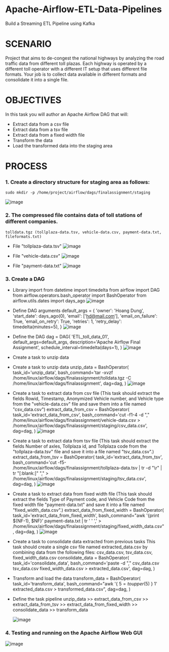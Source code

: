 # Apache-Airflow-ETL-Data-Pipelines
Build a Streaming ETL Pipeline using Kafka

# SCENARIO
Project that aims to de-congest the national highways by analyzing the road traffic data from different toll plazas. Each highway is operated by a different toll operator with a different IT setup that uses different file formats. Your job is to collect data available in different formats and consolidate it into a single file.

# OBJECTIVES
In this task you will author an Apache Airflow DAG that will:
- Extract data from a csv file
- Extract data from a tsv file
- Extract data from a fixed width file
- Transform the data
- Load the transformed data into the staging area

# PROCESS
### 1. Create a directory structure for staging area as follows:
    sudo mkdir -p /home/project/airflow/dags/finalassignment/staging
![image](https://github.com/CodeWorld-X/Apache-Airflow-ETL-Data-Pipelines/assets/129016922/5baa5ae1-0e12-4786-aca9-b2421d385fd6)
### 2. The compressed file contains data of toll stations of different companies.
    tolldata.tgz (tollplaza-data.tsv, vehicle-data.csv, payment-data.txt, fileformats.txt)
- File "tollplaza-data.tsv"
![image](https://github.com/CodeWorld-X/Apache-Airflow-ETL-Data-Pipelines/assets/129016922/bd32978c-9e29-4505-a223-152babc1661c)

- File "vehicle-data.csv"
![image](https://github.com/CodeWorld-X/Apache-Airflow-ETL-Data-Pipelines/assets/129016922/b0f618a7-c0bc-4ab0-8bdd-525aac72c42d)

- File "payment-data.txt"
![image](https://github.com/CodeWorld-X/Apache-Airflow-ETL-Data-Pipelines/assets/129016922/821ff660-f01e-4f93-b54b-e1b0f741e9fc)

### 3. Create a DAG
* Library import
    from datetime import timedelta 
    from airflow import DAG 
    from airflow.operators.bash_operator import BashOperator 
    from airflow.utils.dates import days_ago 
![image](https://github.com/CodeWorld-X/Apache-Airflow-ETL-Data-Pipelines/assets/129016922/54649443-4eb4-408a-80ee-fa178097b0ca)

* Define DAG arguments
    default_args = { 
    'owner': 'Hoang Dung', 
    'start_date': days_ago(0), 
    'email': ['hd@mail.com'], 
    'email_on_failure': True, 
    'email_on_retry': True, 
    'retries': 1, 
    'retry_delay': timedelta(minutes=5), 
    } 
![image](https://github.com/CodeWorld-X/Apache-Airflow-ETL-Data-Pipelines/assets/129016922/3d10fd9b-f179-4ef7-99b8-cde4bd6d3139)

* Define the DAG
    dag = DAG( 
    'ETL_toll_data_01', 
    default_args=default_args, 
    description='Apache Airflow Final Assignment', 
    schedule_interval=timedelta(days=1), 
    ) 
![image](https://github.com/CodeWorld-X/Apache-Airflow-ETL-Data-Pipelines/assets/129016922/87dbab79-1a64-4570-acce-21b0a23c924f)

* Create a task to unzip data
- Create a task to unzip data
    unzip_data = BashOperator( 
    task_id='unzip_data', 
    bash_command='tar -xvzf /home/linux/airflow/dags/finalassignment/tolldata.tgz -C /home/linux/airflow/dags/finalassignment', 
    dag=dag, 
    ) 
![image](https://github.com/CodeWorld-X/Apache-Airflow-ETL-Data-Pipelines/assets/129016922/7ad18ebc-e025-45fa-9809-e5ba310987a9)

- Create a task to extract data from csv file (This task should extract the fields Rowid, Timestamp, Anonymized Vehicle number, and Vehicle type from the "vehicle-data.csv" file and save them into a file named "csv_data.csv")
    extract_data_from_csv = BashOperator( 
    task_id='extract_data_from_csv', 
    bash_command='cut -f1-4 -d "," /home/linux/airflow/dags/finalassignment/vehicle-data.csv > /home/linux/airflow/dags/finalassignment/staging/csv_data.csv', 
    dag=dag, 
    ) 
![image](https://github.com/CodeWorld-X/Apache-Airflow-ETL-Data-Pipelines/assets/129016922/981427ce-f7ea-46b3-923b-8a7d3c7f6311)

- Create a task to extract data from tsv file (This task should extract the fields Number of axles, Tollplaza id, and Tollplaza code from the "tollplaza-data.tsv" file and save it into a file named "tsv_data.csv".)
    extract_data_from_tsv = BashOperator( 
    task_id='extract_data_from_tsv', 
    bash_command='cut -f5- /home/linux/airflow/dags/finalassignment/tollplaza-data.tsv | tr -d "\r" | tr "[:blank:]" "," > /home/linux/airflow/dags/finalassignment/staging/tsv_data.csv', 
    dag=dag, 
    )
![image](https://github.com/CodeWorld-X/Apache-Airflow-ETL-Data-Pipelines/assets/129016922/94686cec-6cc5-447f-924b-8628f380433f)

- Create a task to extract data from fixed width file (This task should extract the fields Type of Payment code, and Vehicle Code from the fixed width file "payment-data.txt" and save it into a file named "fixed_width_data.csv".)
    extract_data_from_fixed_width = BashOperator(
    task_id='extract_data_from_fixed_width',
    bash_command="awk '{print $(NF-1), $NF}' payment-data.txt | tr ' ' ',' > /home/linux/airflow/dags/finalassignment/staging/fixed_width_data.csv",
    dag=dag,
    )
![image](https://github.com/CodeWorld-X/Apache-Airflow-ETL-Data-Pipelines/assets/129016922/dd617bf5-d41a-4fa1-85bd-5d0ebeec21c4)

- Create a task to consolidate data extracted from previous tasks
This task should create a single csv file named extracted_data.csv by combining data from the following files: csv_data.csv, tsv_data.csv, fixed_width_data.csv
    consolidate_data = BashOperator(
    task_id='consolidate_data',
    bash_command='paste -d "," csv_data.csv tsv_data.csv fixed_width_data.csv > extracted_data.csv',
    dag=dag,
    )

- Transform and load the data
    transform_data = BashOperator(
    task_id='transform_data',
    bash_command="awk '{ $5 = toupper($5) } 1' extracted_data.csv > transformed_data.csv",
    dag=dag,
    )
- Define the task pipeline
    unzip_data >> extract_data_from_csv >> extract_data_from_tsv >> extract_data_from_fixed_width >> consolidate_data >> transform_data

  ![image](https://github.com/CodeWorld-X/Apache-Airflow-ETL-Data-Pipelines/assets/129016922/0fe55520-52f4-4eb7-abe8-eca1ad84e87c)

### 4. Testing and running on the Apache Airflow Web GUI
![image](https://github.com/CodeWorld-X/Apache-Airflow-ETL-Data-Pipelines/assets/129016922/f3ad88be-6509-42f0-8fea-4bf794d9129e)












